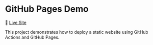 # GitHub Pages Demo

🔗 [Live Site](https://<your-github-username>.github.io/gh-pages-demo/)

This project demonstrates how to deploy a static website using GitHub Actions and GitHub Pages.

